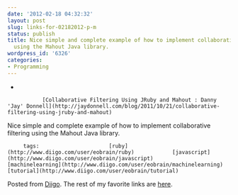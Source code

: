 ```yaml
---
date: '2012-02-18 04:32:32'
layout: post
slug: links-for-02182012-p-m
status: publish
title: Nice simple and complete example of how to implement collaborative filtering
  using the Mahout Java library.
wordpress_id: '6326'
categories:
- Programming
---
```


     
  *      

               [Collaborative Filtering Using JRuby and Mahout : Danny 'Jay' Donnell](http://jaydonnell.com/blog/2011/10/21/collaborative-filtering-using-jruby-and-mahout)      

     

Nice simple and complete example of how to implement collaborative filtering using the Mahout Java library.

             

         tags:                      [ruby](http://www.diigo.com/user/eobrain/ruby)            [javascript](http://www.diigo.com/user/eobrain/javascript)            [machinelearning](http://www.diigo.com/user/eobrain/machinelearning)            [tutorial](http://www.diigo.com/user/eobrain/tutorial)

                                       
 

Posted from [Diigo](http://www.diigo.com). The rest of my favorite links are [here](http://www.diigo.com/user/eobrain).
